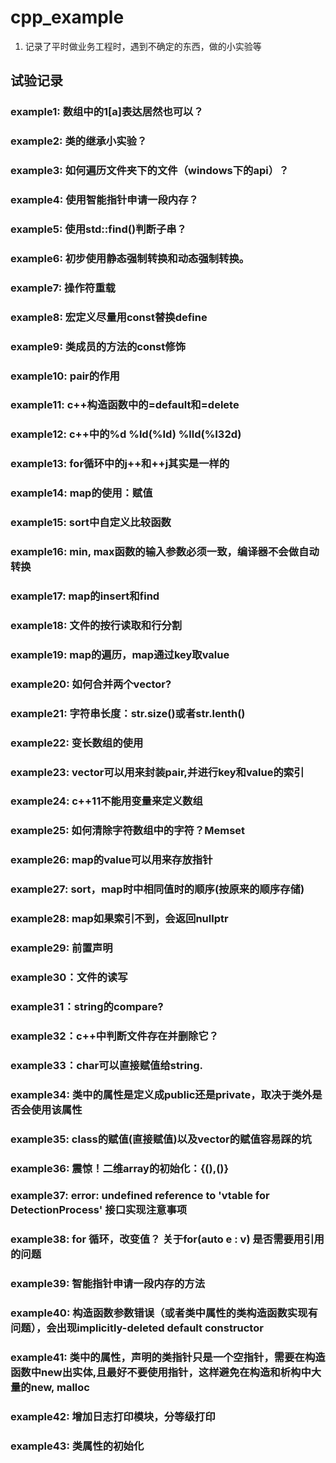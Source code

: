 # cpp_example
1) 记录了平时做业务工程时，遇到不确定的东西，做的小实验等

## 试验记录
### example1: 数组中的1[a]表达居然也可以？ 
### example2: 类的继承小实验？ 
### example3: 如何遍历文件夹下的文件（windows下的api）？ 
### example4: 使用智能指针申请一段内存？ 
### example5: 使用std::find()判断子串？
### example6: 初步使用静态强制转换和动态强制转换。
### example7: 操作符重载
### example8: 宏定义尽量用const替换define
### example9: 类成员的方法的const修饰
### example10: pair的作用
### example11: c++构造函数中的=default和=delete
### example12: c++中的%d %ld(%Id) %lld(%I32d)
### example13: for循环中的j++和++j其实是一样的
### example14: map的使用：赋值 
### example15: sort中自定义比较函数
### example16: min, max函数的输入参数必须一致，编译器不会做自动转换  
### example17: map的insert和find
### example18: 文件的按行读取和行分割
### example19: map的遍历，map通过key取value  
### example20: 如何合并两个vector?
### example21: 字符串长度：str.size()或者str.lenth()
### example22: 变长数组的使用
### example23: vector可以用来封装pair,并进行key和value的索引
### example24: c++11不能用变量来定义数组
### example25: 如何清除字符数组中的字符？Memset
### example26: map的value可以用来存放指针
### example27: sort，map时中相同值时的顺序(按原来的顺序存储)
### example28: map如果索引不到，会返回nullptr 
### example29: 前置声明
### example30：文件的读写
### example31：string的compare?
### example32：c++中判断文件存在并删除它？
### example33：char可以直接赋值给string.
### example34: 类中的属性是定义成public还是private，取决于类外是否会使用该属性
### example35: class的赋值(直接赋值)以及vector的赋值容易踩的坑
### example36: 震惊！二维array的初始化：{(),()}
### example37: error: undefined reference to 'vtable for DetectionProcess' 接口实现注意事项
### example38: for 循环，改变值？ 关于for(auto e : v) 是否需要用引用的问题
### example39: 智能指针申请一段内存的方法
### example40: 构造函数参数错误（或者类中属性的类构造函数实现有问题），会出现implicitly-deleted default constructor
### example41: 类中的属性，声明的类指针只是一个空指针，需要在构造函数中new出实体,且最好不要使用指针，这样避免在构造和析构中大量的new, malloc
### example42: 增加日志打印模块，分等级打印
### example43: 类属性的初始化
